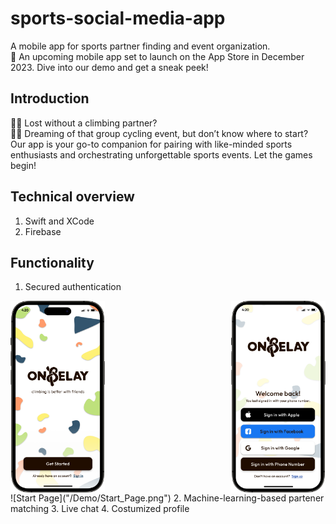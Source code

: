 # sports-social-media-app
A mobile app for sports partner finding and event organization.  
📱 An upcoming mobile app set to launch on the App Store in December 2023. Dive into our demo and get a sneak peek!

## Introduction
🧗‍♂️ Lost without a climbing partner?  
🚴‍♀️ Dreaming of that group cycling event, but don’t know where to start?  
Our app is your go-to companion for pairing with like-minded sports enthusiasts and orchestrating unforgettable sports events. Let the games begin!

## Technical overview
1. Swift and XCode
2. Firebase

## Functionality
1. Secured authentication
<div style="display: flex; justify-content: space-between;">
    <img src="/Demo/Start_Page.png" alt="Start page" width="30%" />
    <img src="/Demo/Login.png" alt="Login page" width="30%" />
</div>
![Start Page]("/Demo/Start_Page.png")
2. Machine-learning-based partener matching
3. Live chat
4. Costumized profile

